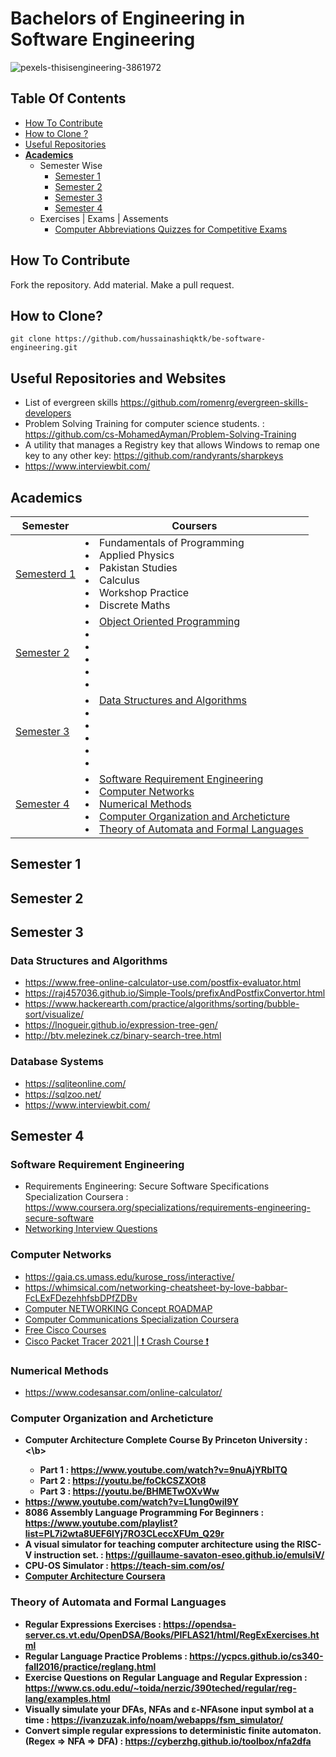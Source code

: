 # Bachelors of Engineering in Software Engineering

![pexels-thisisengineering-3861972](https://user-images.githubusercontent.com/74835399/148657262-228f3957-7f04-4358-bcab-b51b15be14e0.jpg)

## Table Of Contents

* [How To Contribute](#how-to-contribute)
* [How to Clone ?](#how-to-clone-?)
* [Useful Repositories](#useful-repositories)
* [**Academics**](#academics)
  * Semester Wise 
    - [Semester 1](./semester-1/README.md)
    - [Semester 2](./semester-2/README.md)
    - [Semester 3](./semester-3/README.md)
    - [Semester 4](./semester-4/README.md)
  * Exercises | Exams | Assements
    - [Computer Abbreviations Quizzes for Competitive Exams](https://testfellow.com/computer-abbreviations-mcqs-quiz/)



  
## How To Contribute
Fork the repository. Add material. Make a pull request.

## How to Clone?
~~~
git clone https://github.com/hussainashiqktk/be-software-engineering.git
~~~

## Useful Repositories and Websites
  * List of evergreen skills https://github.com/romenrg/evergreen-skills-developers
  * Problem Solving Training for computer science students. : https://github.com/cs-MohamedAyman/Problem-Solving-Training
  * A utility that manages a Registry key that allows Windows to remap one key to any other key: https://github.com/randyrants/sharpkeys
  * https://www.interviewbit.com/

## Academics

| Semester | Coursers |
|---|--- |
| [Semesterd 1](#semester-1) | <li> Fundamentals of Programming <li> Applied Physics <li> Pakistan Studies <li> Calculus <li> Workshop Practice <li> Discrete Maths |
| [Semester 2](#semester-2) | <li> [Object Oriented Programming](#)  <li> [](#) <li> <li> <li> <li> | <li> <li> <li> <li> <li> <li> |
| [Semester 3](#semester-3) | <li> [Data Structures and Algorithms](#data-structures-and-algorithms) <li> <li> <li> <li> <li> |
| [Semester 4](#semester-4) | <li> [Software Requirement Engineering](#software-requirement-engineering) <li> [Computer Networks](#computer-networks) <li> [Numerical Methods](#numerical-methods) <li> [Computer Organization and Archeticture](#computer-organization-and-archeticture) <li> [Theory of Automata and Formal Languages](#theory-of-automata-and-formal-languages) |
 
 
## Semester 1

## Semester 2

## Semester 3

### Data Structures and Algorithms

* https://www.free-online-calculator-use.com/postfix-evaluator.html
* https://raj457036.github.io/Simple-Tools/prefixAndPostfixConvertor.html
* https://www.hackerearth.com/practice/algorithms/sorting/bubble-sort/visualize/
* https://lnogueir.github.io/expression-tree-gen/
* http://btv.melezinek.cz/binary-search-tree.html

### Database Systems

* https://sqliteonline.com/
* https://sqlzoo.net/
* https://www.interviewbit.com/


## Semester 4

### Software Requirement Engineering
  * Requirements Engineering: Secure Software Specifications Specialization Coursera : https://www.coursera.org/specializations/requirements-engineering-secure-software
 * [Networking Interview Questions](https://www.interviewbit.com/networking-interview-questions)
  
### Computer Networks

* https://gaia.cs.umass.edu/kurose_ross/interactive/
* https://whimsical.com/networking-cheatsheet-by-love-babbar-FcLExFDezehhfsbDPfZDBv
* [Computer NETWORKING Concept ROADMAP](https://www.youtube.com/watch?v=oYeJoJXIP9Q)
* [Computer Communications Specialization Coursera](https://www.coursera.org/specializations/computer-communications)
* [Free Cisco Courses](https://www.cisco.com/c/m/en_sg/partners/cisco-networking-academy/index.html)
* [Cisco Packet Tracer 2021 || ❗ Crash Course ❗](https://www.youtube.com/watch?v=ty0HMs48U1k)


### Numerical Methods
 - https://www.codesansar.com/online-calculator/
 
### Computer Organization and Archeticture
* <b> Computer Architecture Complete Course By Princeton University : <\b>
    * Part 1 : https://www.youtube.com/watch?v=9nuAjYRbITQ
    * Part 2 : https://youtu.be/foCkCSZXOt8 
    * Part 3 : https://youtu.be/BHMETwOXvWw
* https://www.youtube.com/watch?v=L1ung0wil9Y
* 8086 Assembly Language Programming For Beginners : https://www.youtube.com/playlist?list=PL7i2wta8UEF6lYj7RO3CLeccXFUm_Q29r
* A visual simulator for teaching computer architecture using the RISC-V instruction set. : https://guillaume-savaton-eseo.github.io/emulsiV/
* CPU-OS Simulator : https://teach-sim.com/os/
* [Computer Architecture Coursera](https://www.coursera.org/learn/comparch)

### Theory of Automata and Formal Languages

* Regular Expressions Exercises : https://opendsa-server.cs.vt.edu/OpenDSA/Books/PIFLAS21/html/RegExExercises.html
* Regular Language Practice Problems : https://ycpcs.github.io/cs340-fall2016/practice/reglang.html
* Exercise Questions on Regular Language and Regular Expression : https://www.cs.odu.edu/~toida/nerzic/390teched/regular/reg-lang/examples.html
* Visually simulate your DFAs, NFAs and ε-NFAsone input symbol at a time : https://ivanzuzak.info/noam/webapps/fsm_simulator/
* Convert simple regular expressions to deterministic finite automaton. (Regex => NFA => DFA) : https://cyberzhg.github.io/toolbox/nfa2dfa
